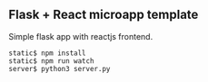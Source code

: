 ## Flask + React microapp template

Simple flask app with reactjs frontend.

```
static$ npm install
static$ npm run watch
server$ python3 server.py
```